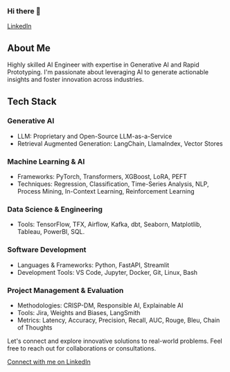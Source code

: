 ### Hi there 👋

[LinkedIn]([your-linkedin-url](https://www.linkedin.com/in/bassamelkoussa/))

## About Me
Highly skilled AI Engineer with expertise in Generative AI and Rapid Prototyping. I'm passionate about leveraging AI to generate actionable insights and foster innovation across industries.

## Tech Stack

### Generative AI
- LLM: Proprietary and Open-Source LLM-as-a-Service 
- Retrieval Augmented Generation: LangChain, LlamaIndex, Vector Stores

### Machine Learning & AI
- Frameworks: PyTorch, Transformers, XGBoost, LoRA, PEFT
- Techniques: Regression, Classification, Time-Series Analysis, NLP, Process Mining, In-Context Learning, Reinforcement Learning

### Data Science & Engineering
- Tools: TensorFlow, TFX, Airflow, Kafka, dbt, Seaborn, Matplotlib, Tableau, PowerBI, SQL.

### Software Development
- Languages & Frameworks: Python, FastAPI, Streamlit
- Development Tools: VS Code, Jupyter, Docker, Git, Linux, Bash

### Project Management & Evaluation
- Methodologies: CRISP-DM, Responsible AI, Explainable AI
- Tools: Jira, Weights and Biases, LangSmith
- Metrics: Latency, Accuracy, Precision, Recall, AUC, Rouge, Bleu, Chain of Thoughts

Let's connect and explore innovative solutions to real-world problems. Feel free to reach out for collaborations or consultations.

[Connect with me on LinkedIn]([your-linkedin-url](https://www.linkedin.com/in/bassamelkoussa/)https://www.linkedin.com/in/bassamelkoussa/)
